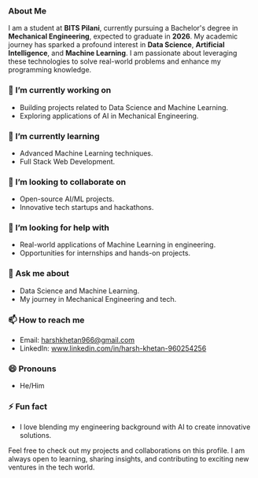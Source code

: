### About Me

I am a student at **BITS Pilani**, currently pursuing a Bachelor's degree in **Mechanical Engineering**, expected to graduate in **2026**. My academic journey has sparked a profound interest in **Data Science**, **Artificial Intelligence**, and **Machine Learning**. I am passionate about leveraging these technologies to solve real-world problems and enhance my programming knowledge.

### 🔭 I’m currently working on
- Building projects related to Data Science and Machine Learning.
- Exploring applications of AI in Mechanical Engineering.

### 🌱 I’m currently learning
- Advanced Machine Learning techniques.
- Full Stack Web Development.

### 👯 I’m looking to collaborate on
- Open-source AI/ML projects.
- Innovative tech startups and hackathons.

### 🤔 I’m looking for help with
- Real-world applications of Machine Learning in engineering.
- Opportunities for internships and hands-on projects.

### 💬 Ask me about
- Data Science and Machine Learning.
- My journey in Mechanical Engineering and tech.

### 📫 How to reach me
- Email: 	harshkhetan966@gmail.com
- LinkedIn: www.linkedin.com/in/harsh-khetan-960254256

### 😄 Pronouns
- He/Him

### ⚡ Fun fact
- I love blending my engineering background with AI to create innovative solutions.

Feel free to check out my projects and collaborations on this profile. I am always open to learning, sharing insights, and contributing to exciting new ventures in the tech world.
